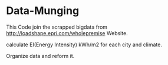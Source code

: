 # Data-Munging

This Code join the scrapped bigdata from http://loadshape.epri.com/wholepremise Website.

calculate EI(Energy Intensity) kWh/m2 for each city and climate.

Organize data and reform it.
